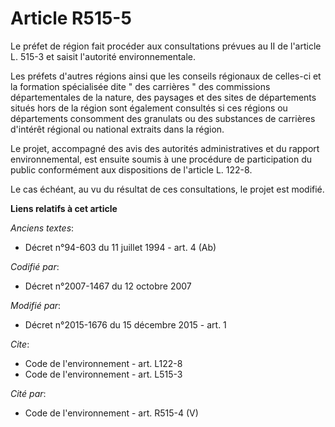 # Article R515-5

Le préfet de région fait procéder aux consultations prévues au II de l'article L. 515-3 et saisit l'autorité
environnementale. 

Les préfets d'autres régions ainsi que les conseils régionaux de celles-ci et la formation spécialisée dite " des carrières "
des commissions départementales de la nature, des paysages et des sites de départements situés hors de la région sont
également consultés si ces régions ou départements consomment des granulats ou des substances de carrières d'intérêt régional
ou national extraits dans la région. 

Le projet, accompagné des avis des autorités administratives et du rapport environnemental, est ensuite soumis à une
procédure de participation du public conformément aux dispositions de l'article L. 122-8. 

Le cas échéant, au vu du résultat de ces consultations, le projet est modifié.

**Liens relatifs à cet article**

_Anciens textes_:

  - Décret n°94-603 du 11 juillet 1994 - art. 4 (Ab)

_Codifié par_:

  - Décret n°2007-1467 du 12 octobre 2007

_Modifié par_:

  - Décret n°2015-1676 du 15 décembre 2015 - art. 1

_Cite_:

  - Code de l'environnement - art. L122-8
  - Code de l'environnement - art. L515-3

_Cité par_:

  - Code de l'environnement - art. R515-4 (V)
